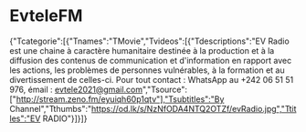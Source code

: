 # EvteleFM
{"Tcategorie":[{"Tnames":"TMovie","Tvideos":[{"Tdescriptions":"EV Radio est une chaine à caractère humanitaire destinée à la production et à la diffusion des contenus de communication et d'information en rapport avec les actions, les problèmes de personnes vulnérables, à la formation et au divertissement de celles-ci. Pour tout contact : WhatsApp au +242 06 51 51 976, émail : evtele2021@gmail.com","Tsource":["http://stream.zeno.fm/eyuiqh60p1qtv"],"Tsubtitles":"By Channel","Tthumbs":"https://od.lk/s/NzNfODA4NTQ2OTZf/evRadio.jpg","Ttitles":"EV RADIO"}]}]}
